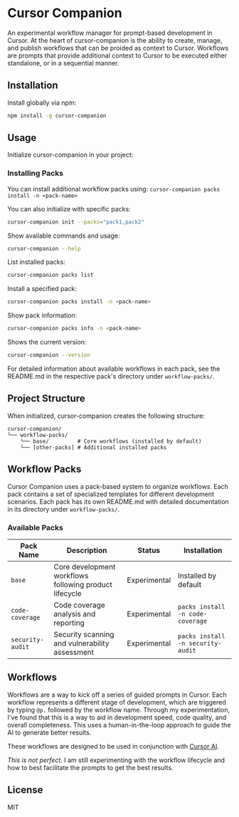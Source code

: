 # Cursor Companion

An experimental workflow manager for prompt-based development in Cursor. At the heart of cursor-companion is the ability to create, manage, and publish workflows that can be proided as context to Cursor. Workflows are prompts that provide additional context to Cursor to be executed either standalone, or in a sequential manner.

## Installation

Install globally via npm:

```bash
npm install -g cursor-companion
```

## Usage

Initialize cursor-companion in your project:

### Installing Packs

You can install additional workflow packs using: `cursor-companion packs install -n <pack-name>`

You can also initialize with specific packs:

```bash
cursor-companion init --packs="pack1,pack2"
```

Show available commands and usage:

```bash
cursor-companion --help
```

List installed packs:

```bash
cursor-companion packs list
```

Install a specified pack:

```bash
cursor-companion packs install -n <pack-name>
```

Show pack information:

```bash
cursor-companion packs info -n <pack-name>
```

Shows the current version:

```bash
cursor-companion --version
```

For detailed information about available workflows in each pack, see the README.md in the respective pack's directory under `workflow-packs/`.

## Project Structure

When initialized, cursor-companion creates the following structure:

```text
cursor-companion/
└── workflow-packs/
    └── base/         # Core workflows (installed by default)
    └── [other-packs] # Additional installed packs
```

## Workflow Packs

Cursor Companion uses a pack-based system to organize workflows. Each pack contains a set of specialized templates for different development scenarios. Each pack has its own README.md with detailed documentation in its directory under `workflow-packs/`.

### Available Packs

| Pack Name        | Description                                            | Status       | Installation                      |
| ---------------- | ------------------------------------------------------ | ------------ | --------------------------------- |
| `base`           | Core development workflows following product lifecycle | Experimental | Installed by default              |
| `code-coverage`  | Code coverage analysis and reporting                   | Experimental | `packs install -n code-coverage`  |
| `security-audit` | Security scanning and vulnerability assessment         | Experimental | `packs install -n security-audit` |

## Workflows

Workflows are a way to kick off a series of guided prompts in Cursor. Each workflow represents a different stage of development,
which are triggered by typing `@p.` followed by the workflow name. Through my experimentation, I've found that this is a way to
aid in development speed, code quality, and overall completeness. This uses a human-in-the-loop approach to guide the AI to generate better results.

These workflows are designed to be used in conjunction with [Cursor AI](https://www.cursor.com/ai).

_This is not perfect._ I am still experimenting with the workflow lifecycle and how to best facilitate the prompts to get the best results.

## License

MIT
